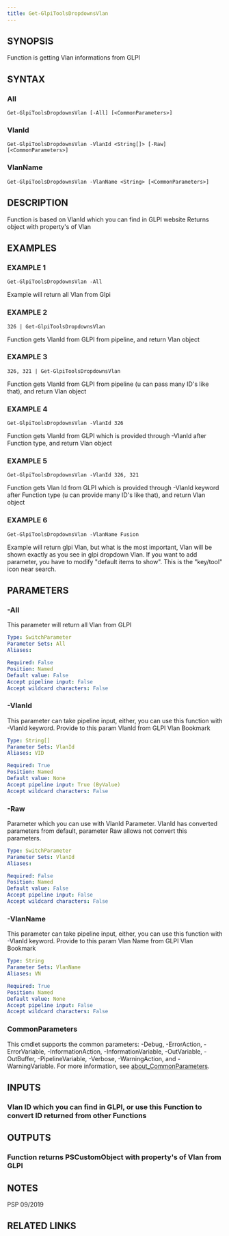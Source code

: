 ```yaml
---
title: Get-GlpiToolsDropdownsVlan
---
```


## SYNOPSIS
Function is getting Vlan informations from GLPI

## SYNTAX

### All
```
Get-GlpiToolsDropdownsVlan [-All] [<CommonParameters>]
```

### VlanId
```
Get-GlpiToolsDropdownsVlan -VlanId <String[]> [-Raw] [<CommonParameters>]
```

### VlanName
```
Get-GlpiToolsDropdownsVlan -VlanName <String> [<CommonParameters>]
```

## DESCRIPTION
Function is based on VlanId which you can find in GLPI website
Returns object with property's of Vlan

## EXAMPLES

### EXAMPLE 1
```
Get-GlpiToolsDropdownsVlan -All
```

Example will return all Vlan from Glpi

### EXAMPLE 2
```
326 | Get-GlpiToolsDropdownsVlan
```

Function gets VlanId from GLPI from pipeline, and return Vlan object

### EXAMPLE 3
```
326, 321 | Get-GlpiToolsDropdownsVlan
```

Function gets VlanId from GLPI from pipeline (u can pass many ID's like that), and return Vlan object

### EXAMPLE 4
```
Get-GlpiToolsDropdownsVlan -VlanId 326
```

Function gets VlanId from GLPI which is provided through -VlanId after Function type, and return Vlan object

### EXAMPLE 5
```
Get-GlpiToolsDropdownsVlan -VlanId 326, 321
```

Function gets Vlan Id from GLPI which is provided through -VlanId keyword after Function type (u can provide many ID's like that), and return Vlan object

### EXAMPLE 6
```
Get-GlpiToolsDropdownsVlan -VlanName Fusion
```

Example will return glpi Vlan, but what is the most important, Vlan will be shown exactly as you see in glpi dropdown Vlan.
If you want to add parameter, you have to modify "default items to show".
This is the "key/tool" icon near search.

## PARAMETERS

### -All
This parameter will return all Vlan from GLPI

```yaml
Type: SwitchParameter
Parameter Sets: All
Aliases:

Required: False
Position: Named
Default value: False
Accept pipeline input: False
Accept wildcard characters: False
```

### -VlanId
This parameter can take pipeline input, either, you can use this function with -VlanId keyword.
Provide to this param VlanId from GLPI Vlan Bookmark

```yaml
Type: String[]
Parameter Sets: VlanId
Aliases: VID

Required: True
Position: Named
Default value: None
Accept pipeline input: True (ByValue)
Accept wildcard characters: False
```

### -Raw
Parameter which you can use with VlanId Parameter.
VlanId has converted parameters from default, parameter Raw allows not convert this parameters.

```yaml
Type: SwitchParameter
Parameter Sets: VlanId
Aliases:

Required: False
Position: Named
Default value: False
Accept pipeline input: False
Accept wildcard characters: False
```

### -VlanName
This parameter can take pipeline input, either, you can use this function with -VlanId keyword.
Provide to this param Vlan Name from GLPI Vlan Bookmark

```yaml
Type: String
Parameter Sets: VlanName
Aliases: VN

Required: True
Position: Named
Default value: None
Accept pipeline input: False
Accept wildcard characters: False
```

### CommonParameters
This cmdlet supports the common parameters: -Debug, -ErrorAction, -ErrorVariable, -InformationAction, -InformationVariable, -OutVariable, -OutBuffer, -PipelineVariable, -Verbose, -WarningAction, and -WarningVariable. For more information, see [about_CommonParameters](http://go.microsoft.com/fwlink/?LinkID=113216).

## INPUTS

### Vlan ID which you can find in GLPI, or use this Function to convert ID returned from other Functions
## OUTPUTS

### Function returns PSCustomObject with property's of Vlan from GLPI
## NOTES
PSP 09/2019

## RELATED LINKS
